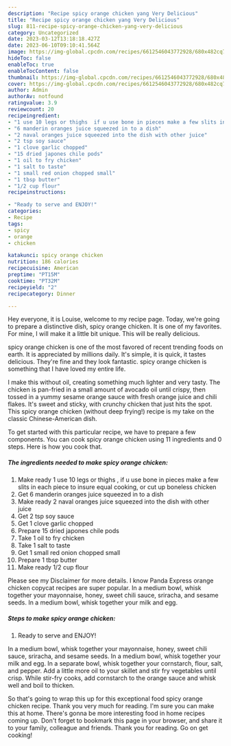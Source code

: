 ```yaml
---
description: "Recipe spicy orange chicken yang Very Delicious"
title: "Recipe spicy orange chicken yang Very Delicious"
slug: 811-recipe-spicy-orange-chicken-yang-very-delicious
category: Uncategorized
date: 2023-03-12T13:18:18.427Z
date: 2023-06-10T09:10:41.564Z
image: https://img-global.cpcdn.com/recipes/6612546043772928/680x482cq70/spicy-orange-chicken-recipe-main-photo.jpg
hideToc: false
enableToc: true
enableTocContent: false
thumbnail: https://img-global.cpcdn.com/recipes/6612546043772928/680x482cq70/spicy-orange-chicken-recipe-main-photo.jpg
cover: https://img-global.cpcdn.com/recipes/6612546043772928/680x482cq70/spicy-orange-chicken-recipe-main-photo.jpg
author: Admin
authorAv: notfound
ratingvalue: 3.9
reviewcount: 20
recipeingredient:
- "1 use 10 legs or thighs  if u use bone in pieces make a few slits in each piece to insure equal cooking or cut up boneless chicken"
- "6 manderin oranges juice squeezed in to a dish"
- "2 naval oranges juice squeezed into the dish with other juice"
- "2 tsp soy sauce"
- "1 clove garlic chopped"
- "15 dried japones chile pods"
- "1 oil to fry chicken"
- "1 salt to taste"
- "1 small red onion chopped small"
- "1 tbsp butter"
- "1/2 cup flour"
recipeinstructions:

- "Ready to serve and ENJOY!"
categories:
- Recipe
tags:
- spicy
- orange
- chicken

katakunci: spicy orange chicken 
nutrition: 186 calories
recipecuisine: American
preptime: "PT15M"
cooktime: "PT32M"
recipeyield: "2"
recipecategory: Dinner

---
```



Hey everyone, it is Louise, welcome to my recipe page. Today, we're going to prepare a distinctive dish, spicy orange chicken. It is one of my favorites. For mine, I will make it a little bit unique. This will be really delicious.

spicy orange chicken is one of the most favored of recent trending foods on earth. It is appreciated by millions daily. It's simple, it is quick, it tastes delicious. They're fine and they look fantastic. spicy orange chicken is something that I have loved my entire life.

I make this without oil, creating something much lighter and very tasty. The chicken is pan-fried in a small amount of avocado oil until crispy, then tossed in a yummy sesame orange sauce with fresh orange juice and chili flakes. It&#39;s sweet and sticky, with crunchy chicken that just hits the spot. This spicy orange chicken (without deep frying!) recipe is my take on the classic Chinese-American dish.


To get started with this particular recipe, we have to prepare a few components. You can cook spicy orange chicken using 11 ingredients and 0 steps. Here is how you cook that.

<!--inarticleads1-->

##### The ingredients needed to make spicy orange chicken:

1. Make ready 1 use 10 legs or thighs , if u use bone in pieces make a few slits in each piece to insure equal cooking, or cut up boneless chicken
1. Get 6 manderin oranges juice squeezed in to a dish
1. Make ready 2 naval oranges juice squeezed into the dish with other juice
1. Get 2 tsp soy sauce
1. Get 1 clove garlic chopped
1. Prepare 15 dried japones chile pods
1. Take 1 oil to fry chicken
1. Take 1 salt to taste
1. Get 1 small red onion chopped small
1. Prepare 1 tbsp butter
1. Make ready 1/2 cup flour


Please see my Disclaimer for more details. I know Panda Express orange chicken copycat recipes are super popular. In a medium bowl, whisk together your mayonnaise, honey, sweet chili sauce, sriracha, and sesame seeds. In a medium bowl, whisk together your milk and egg. 

<!--inarticleads2-->

##### Steps to make spicy orange chicken:


1. Ready to serve and ENJOY!

In a medium bowl, whisk together your mayonnaise, honey, sweet chili sauce, sriracha, and sesame seeds. In a medium bowl, whisk together your milk and egg. In a separate bowl, whisk together your cornstarch, flour, salt, and pepper. Add a little more oil to your skillet and stir fry vegetables until crisp. While stir-fry cooks, add cornstarch to the orange sauce and whisk well and boil to thicken. 

So that's going to wrap this up for this exceptional food spicy orange chicken recipe. Thank you very much for reading. I'm sure you can make this at home. There's gonna be more interesting food in home recipes coming up. Don't forget to bookmark this page in your browser, and share it to your family, colleague and friends. Thank you for reading. Go on get cooking!
